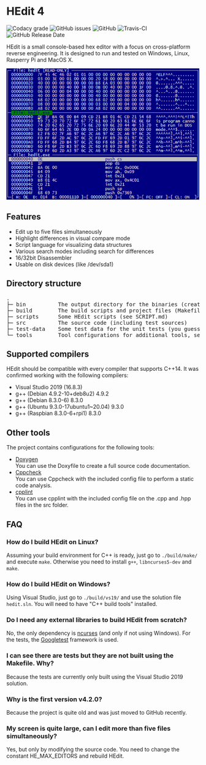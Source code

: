 # HEdit 4

![Codacy grade](https://img.shields.io/codacy/grade/b3f7f8435745453aae04b0f164b2f5e3)
![GitHub issues](https://img.shields.io/github/issues/Roxxorfreak/HEdit)
![GitHub](https://img.shields.io/github/license/Roxxorfreak/HEdit)
![Travis-CI](https://img.shields.io/travis/com/Roxxorfreak/HEdit)
![GitHub Release Date](https://img.shields.io/github/release-date/Roxxorfreak/HEdit)

HEdit is a small console-based hex editor with a focus on cross-platform reverse engineering.
It is designed to run and tested on Windows, Linux, Rasperry Pi and MacOS X.

<p align="center">
  <img alt="HEdit" src="hedit.png">
</p>

## Features

* Edit up to five files simultaneously
* Highlight differences in visual compare mode
* Script language for visualizing data structures
* Various search modes including search for differences
* 16/32bit Disassembler
* Usable on disk devices (like /dev/sda1)

## Directory structure

<pre>
.
├─ bin          The output directory for the binaries (created during build process)
├─ build        The build scripts and project files (Makefile, VS2019, etc.)
├─ scripts      Some HEdit scripts (see SCRIPT.md)
├─ src          The source code (including test sources)
├─ test-data    Some test data for the unit tests (you guessed it)
└─ tools        Tool configurations for additional tools, see <a href="#other-tools">below</a>
</pre>

## Supported compilers

HEdit should be compatible with every compiler that supports C++14.
It was confirmed working with the following compilers:

* Visual Studio 2019 (16.8.3)
* g++ (Debian 4.9.2-10+deb8u2) 4.9.2
* g++ (Debian 8.3.0-6) 8.3.0
* g++ (Ubuntu 9.3.0-17ubuntu1~20.04) 9.3.0
* g++ (Raspbian 8.3.0-6+rpi1) 8.3.0

## Other tools 

The project contains configurations for the following tools:

* [Doxygen](https://www.doxygen.nl/)  
You can use the Doxyfile to create a full source code documentation.
* [Cppcheck](http://cppcheck.sourceforge.net/)  
You can use Cppcheck with the included config file to perform a static code analysis.
* [cpplint](https://github.com/cpplint/cpplint)  
You can use cpplint with the included config file on the .cpp and .hpp files in the src folder.

## FAQ

### How do I build HEdit on Linux?

Assuming your build environment for C++ is ready, just go to `./build/make/` and execute `make`.
Otherwise you need to install `g++`, `libncurses5-dev` and `make`.

### How do I build HEdit on Windows?

Using Visual Studio, just go to `./build/vs19/` and use the solution file `hedit.sln`.
You will need to have "C++ build tools" installed.

### Do I need any external libraries to build HEdit from scratch?

No, the only dependency is [ncurses](https://invisible-island.net/ncurses/) (and only if not using Windows).
For the tests, the [Googletest](https://github.com/google/googletest) framework is used.

### I can see there are tests but they are not built using the Makefile. Why?

Because the tests are currently only built using the Visual Studio 2019 solution.

### Why is the first version v4.2.0?

Because the project is quite old and was just moved to GitHub recently.

### My screen is quite large, can I edit more than five files simultaneously?

Yes, but only by modifying the source code. You need to change the constant HE_MAX_EDITORS and rebuild HEdit.
